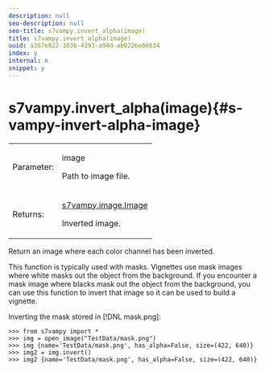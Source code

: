 ```yaml
---
description: null
seo-description: null
seo-title: s7vampy.invert_alpha(image)
title: s7vampy.invert_alpha(image)
uuid: a267e822-103b-4393-a94d-ab0226e66634
index: y
internal: n
snippet: y
---
```


# s7vampy.invert_alpha(image){#s-vampy-invert-alpha-image}

<table id="table_EE3FE3CCAAF844F2AE840C0C4C7F3352"> 
 <tbody> 
  <tr> 
   <td colname="col1"> <p>Parameter: </p> </td> 
   <td colname="col2"> <p><span class="codeph"> image</span> </p> <p>Path to image file. </p> </td> 
  </tr> 
  <tr> 
   <td> <p>Returns: </p> </td> 
   <td> <p><span class="codeph"><a href="../../c-s7vampy-api-reference/c-classes/c-classes-image/r-class-s7vampy.image.image.md#reference-9f763e9b74dc47549877ee15bd0cdb94" format="dita" scope="local"> s7vampy.image.Image</a> </span> </p> <p> Inverted image. </p> </td> 
  </tr> 
 </tbody> 
</table>

Return an image where each color channel has been inverted.

This function is typically used with masks. Vignettes use mask images where white masks out the object from the background. If you encounter a mask image where blacks mask out the object from the background, you can use this function to invert that image so it can be used to build a vignette.

Inverting the mask stored in [!DNL mask.png]:

```
>>> from s7vampy import *
>>> img = open_image("TestData/mask.png")
>>> img {name='TestData/mask.png', has_alpha=False, size=(422, 640)}
>>> img2 = img.invert()
>>> img2 {name='TestData/mask.png', has_alpha=False, size=(422, 640)}
```

